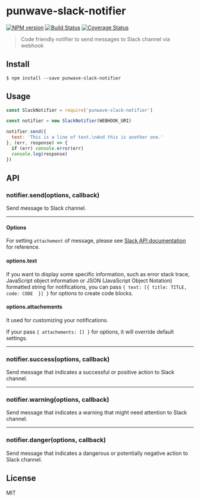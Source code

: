 # punwave-slack-notifier

[![NPM version][npm-image]][npm-url]
[![Build Status][travis-image]][travis-url]
[![Coverage Status][codecov-image]][codecov-url]

> Code friendly notifier to send messages to Slack channel via webhook

## Install

```
$ npm install --save punwave-slack-notifier
```

## Usage

```js
const SlackNotifier = require('punwave-slack-notifier')

const notifier = new SlackNotifier(WEBHOOK_URI)

notifier.send({
  text: 'This is a line of text.\nAnd this is another one.'
}, (err, response) => {
  if (err) console.error(err)
  console.log(response)
})
```

## API

### notifier.send(options, callback)

Send message to Slack channel.

---

#### Options

For setting `attachement` of message, please see [Slack API documentation](https://api.slack.com/docs/message-attachments) for reference.

#### options.text

If you want to display some specific information, such as error stack trace, JavaScript object information or JSON (JavaScript Object Notation) formatted string for notifications, you can pass `{ text: [{ title: TITLE, code: CODE  }] }` for options to create code blocks.

#### options.attachements

It used for customizing your notifications.

If your pass `{ attachements: [] }` for options, it will override default settings.

---

### notifier.success(options, callback)

Send message that indicates a successful or positive action to Slack channel.

---

### notifier.warning(options, callback)

Send message that indicates a warning that might need attention to Slack channel.

---

### notifier.danger(options, callback)

Send message that indicates a dangerous or potentially negative action to Slack channel.

## License

MIT

[npm-image]: https://img.shields.io/npm/v/punwave-slack-notifier.svg
[npm-url]: https://npmjs.org/package/punwave-slack-notifier
[travis-image]: https://img.shields.io/travis/punwave/punwave-slack-notifier.svg
[travis-url]: https://travis-ci.org/punwave/punwave-slack-notifier
[codecov-image]: https://img.shields.io/codecov/c/github/punwave/punwave-slack-notifier.svg
[codecov-url]: https://codecov.io/gh/punwave/punwave-slack-notifier
